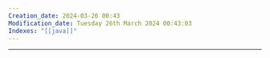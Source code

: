 ```yaml
---
Creation_date: 2024-03-26 00:43
Modification_date: Tuesday 26th March 2024 00:43:03
Indexes: "[[java]]"
---
```



----









